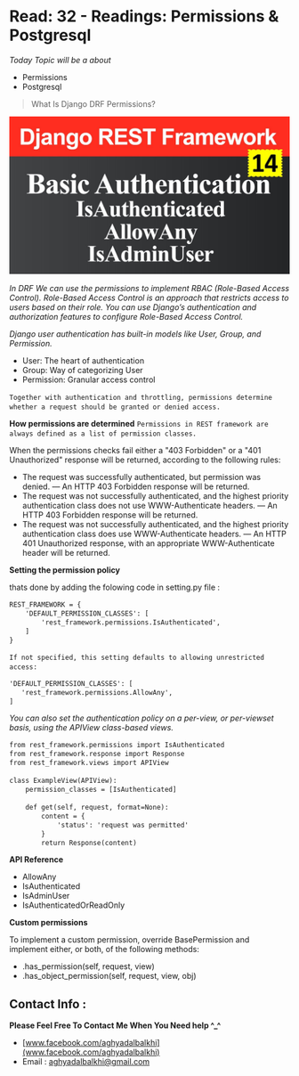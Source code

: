 
# Read: 32 - Readings: Permissions & Postgresql


*Today Topic will be a about*
- Permissions
- Postgresql

> What Is Django DRF Permissions?

![DjangoCURD](images/max1resdefault.jpg)


*In DRF We can use the permissions to implement RBAC (Role-Based Access Control). Role-Based Access Control is an approach that restricts access to users based on their role. You can use Django’s authentication and authorization features to configure Role-Based Access Control.*

*Django user authentication has built-in models like User, Group, and Permission.*

- User: The heart of authentication
- Group: Way of categorizing User
- Permission: Granular access control

`Together with authentication and throttling, permissions determine whether a request should be granted or denied access.`

**How permissions are determined**
`Permissions in REST framework are always defined as a list of permission classes.`

When the permissions checks fail either a "403 Forbidden" or a "401 Unauthorized" response will be returned, according to the following rules:

* The request was successfully authenticated, but permission was denied. — An HTTP 403 Forbidden response will be returned.
* The request was not successfully authenticated, and the highest priority authentication class does not use WWW-Authenticate headers. — An HTTP 403 Forbidden response will be returned.
* The request was not successfully authenticated, and the highest priority authentication class does use WWW-Authenticate headers. — An HTTP 401 Unauthorized response, with an appropriate WWW-Authenticate header will be returned.

**Setting the permission policy**

thats done by adding the folowing code in setting.py file : 

```
REST_FRAMEWORK = {
    'DEFAULT_PERMISSION_CLASSES': [
        'rest_framework.permissions.IsAuthenticated',
    ]
}
```

`If not specified, this setting defaults to allowing unrestricted access:`

```
'DEFAULT_PERMISSION_CLASSES': [
   'rest_framework.permissions.AllowAny',
]
```

*You can also set the authentication policy on a per-view, or per-viewset basis, using the APIView class-based views.*

```
from rest_framework.permissions import IsAuthenticated
from rest_framework.response import Response
from rest_framework.views import APIView

class ExampleView(APIView):
    permission_classes = [IsAuthenticated]

    def get(self, request, format=None):
        content = {
            'status': 'request was permitted'
        }
        return Response(content)
```

**API Reference**

* AllowAny
* IsAuthenticated
* IsAdminUser
* IsAuthenticatedOrReadOnly

**Custom permissions**

To implement a custom permission, override BasePermission and implement either, or both, of the following methods:

* .has_permission(self, request, view)
* .has_object_permission(self, request, view, obj)

## Contact Info : 
**Please Feel Free To Contact Me When You Need help ^_^**
* [www.facebook.com/aghyadalbalkhi](www.facebook.com/aghyadalbalkhi)
* Email : aghyadalbalkhi@gmail.com
